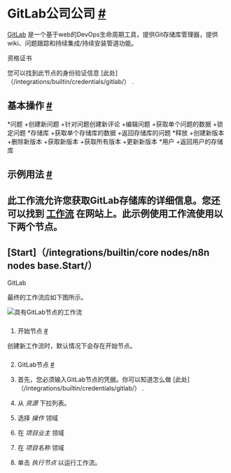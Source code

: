


 GitLab公司公司
 [#](#gitlab "永久链接")
=======================================



[GitLab](https://gitlab.com/) 
 是一个基于web的DevOps生命周期工具，提供Git存储库管理器，提供wiki、问题跟踪和持续集成/持续安装管道功能。
 




 资格证书
 



 您可以找到此节点的身份验证信息
 [此处]（/integrations/builtin/credentials/gitlab/）
 .
 




 基本操作
 [#](#基本操作 "永久链接")
-----------------------------------------------------------


*问题
	+创建新问题
	+针对问题创建新评论
	+编辑问题
	+获取单个问题的数据
	+锁定问题
*存储库
	+获取单个存储库的数据
	+返回存储库的问题
*释放
	+创建新版本
	+删除新版本
	+获取新版本
	+获取所有版本
	+更新新版本
*用户
	+返回用户的存储库



 示例用法
 [#](#示例用法 "永久链接")
-----------------------------------------------------



 此工作流允许您获取GitLab存储库的详细信息。您还可以找到
 [工作流](https://n8n.io/workflows/465) 
 在网站上。此示例使用工作流使用以下两个节点。
-
 [Start]（/integrations/builtin/core nodes/n8n nodes base.Start/）
 -
 GitLab




 最终的工作流应如下图所示。
 



![具有GitLab节点的工作流](https://d33wubrfki0l68.cloudfront.net/06558b4422f60435ccc5f55125769526cd4f9fcd/fd02c/_images/integrations/builtin/app-nodes/gitlab/workflow.png)



### 
 1. 开始节点
 [#](#1-start-node "永久链接")



 创建新工作流时，默认情况下会存在开始节点。
 


### 
 2. GitLab节点
 [#](#2-gitlab-node "永久链接")


1. 首先，您必须输入GitLab节点的凭据。你可以知道怎么做
 [此处]（/integrations/builtin/credentials/gitlab/）
 .
2. 从
 *资源*
 下拉列表。
3. 选择
 *操作*
 领域
4. 在
 *项目业主*
 领域
5. 在
 *项目名称*
 领域
6. 单击
 *执行节点*
 以运行工作流。





